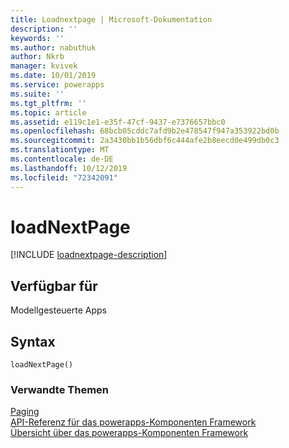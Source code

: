 ```yaml
---
title: Loadnextpage | Microsoft-Dokumentation
description: ''
keywords: ''
ms.author: nabuthuk
author: Nkrb
manager: kvivek
ms.date: 10/01/2019
ms.service: powerapps
ms.suite: ''
ms.tgt_pltfrm: ''
ms.topic: article
ms.assetid: e119c1e1-e35f-47cf-9437-e7376657bbc0
ms.openlocfilehash: 68bcb05cddc7afd9b2e478547f947a353922bd0b
ms.sourcegitcommit: 2a3430bb1b56dbf6c444afe2b8eecd0e499db0c3
ms.translationtype: MT
ms.contentlocale: de-DE
ms.lasthandoff: 10/12/2019
ms.locfileid: "72342091"
---
```

# <a name="loadnextpage"></a>loadNextPage

[!INCLUDE [loadnextpage-description](includes/loadnextpage-description.md)]

## <a name="available-for"></a>Verfügbar für 

Modellgesteuerte Apps

## <a name="syntax"></a>Syntax

`loadNextPage()`

### <a name="related-topics"></a>Verwandte Themen

[Paging](../paging.md)<br/>
[API-Referenz für das powerapps-Komponenten Framework](../../reference/index.md)<br/>
[Übersicht über das powerapps-Komponenten Framework](../../overview.md)